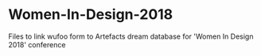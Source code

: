 # Women-In-Design-2018

Files to link wufoo form to Artefacts dream database for 'Women In Design 2018' conference


